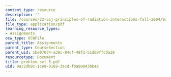 ```yaml
---
content_type: resource
description: ''
file: /courses/22-55j-principles-of-radiation-interactions-fall-2004/9ac2db8c1ce991693acdfba90843bb4e_problem_set_5.pdf
file_type: application/pdf
learning_resource_types:
- Assignments
ocw_type: OCWFile
parent_title: Assignments
parent_type: CourseSection
parent_uid: 1be07034-a38c-84cf-48f2-51d69ffc0a28
resourcetype: Document
title: problem_set_5.pdf
uid: 9ac2db8c-1ce9-9169-3acd-fba90843bb4e
---
```

